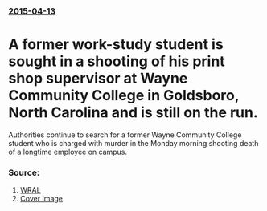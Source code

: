 ### [2015-04-13](/news/2015/04/13/index.md)

# A former work-study student is sought in a shooting of his print shop supervisor at Wayne Community College in Goldsboro, North Carolina and is still on the run. 

Authorities continue to search for a former Wayne Community College student who is charged with murder in the Monday morning shooting death of a longtime employee on campus.


### Source:

1. [WRAL](http://www.wral.com/one-dead-shooter-at-large-on-campus-of-wayne-county-community-college/14578831/)
1. [Cover Image](https://wwwcache.wral.com/asset/news/local/2015/04/13/14580011/14580011-1428977713-646x485.jpg)
